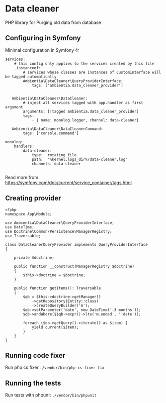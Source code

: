 # Data cleaner

PHP library for Purging old data from database

## Configuring in Symfony
Minimal configuration in Symfony 4:
```
services:
    # this config only applies to the services created by this file
    _instanceof:
        # services whose classes are instances of CustomInterface will be tagged automatically
        Ambientia\DataCleaner\QueryProviderInterface:
            tags: ['ambientia.data_cleaner_provider']


   Ambientia\DataCleaner\DataCleaner:
        # inject all services tagged with app.handler as first argument
        arguments: [!tagged ambientia.data_cleaner_provider]
        tags:
            - { name: monolog.logger, channel: data-cleaner}
            
   Ambientia\DataCleaner\DataCleanerCommand:
        tags: ['console.command']

monolog:
    handlers:
        data-cleaner:
            type:  rotating_file
            path:  "%kernel.logs_dir%/data-cleaner.log"
            channels: data-cleaner       
        
```        
Read more from https://symfony.com/doc/current/service_container/tags.html
## Creating provider
```
<?php
namespace App\Module;

use Ambientia\DataCleaner\QueryProviderInterface;
use DateTime;
use Doctrine\Common\Persistence\ManagerRegistry;
use Traversable;

class DataCleanerQueryProvider implements QueryProviderInterface
{

    private $doctrine;

    public function __construct(ManagerRegistry $doctrine)
    {
        $this->doctrine = $doctrine;
    }

    public function getItems(): Traversable
    {
        $qb = $this->doctrine->getManager()
            ->getRepository(Entity::class)
            ->createQueryBuilder('m');
        $qb->setParameter('date', new DateTime('-3 months'));
        $qb->andWhere($$qb->expr()->lte('m.ended', ':date'));

        foreach ($qb->getQuery()->iterate() as $item) {
            yield current($item);
        }
    }
}
```

## Running code fixer

Run php cs fixer `./vendor/bin/php-cs-fixer fix`

## Running the tests

Run tests with phpunit `./vendor/bin/phpunit`